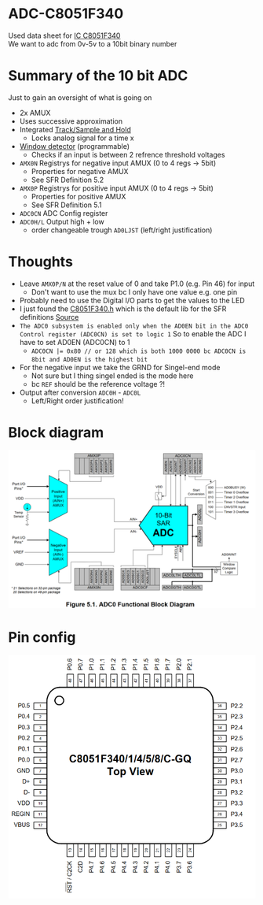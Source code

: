 # ADC-C8051F340

Used data sheet for [IC C8051F340](https://www.silabs.com/documents/public/data-sheets/C8051F34x.pdf)<br>
We want to adc from 0v-5v to a 10bit binary number

# Summary of the 10 bit ADC

Just to gain an oversight of what is going on

* 2x AMUX
* Uses successive approximation
* Integrated [Track/Sample and Hold](https://en.wikipedia.org/wiki/Sample_and_hold)
   * Locks analog signal for a time x
* [Window detector](https://en.wikipedia.org/wiki/Window_detector) (programmable)
   * Checks if an input is between 2 refrence threshold voltages
* `AMX0N` Registrys for negative input AMUX (0 to 4 regs -> 5bit)
   * Properties for negative AMUX
   * See SFR Definition 5.2
* `AMX0P` Registrys for positive input AMUX (0 to 4 regs -> 5bit)
   * Properties for positive AMUX
   * See SFR Definition 5.1
* `ADC0CN` ADC Config register
* `ADC0H/L` Output high + low
   * order changeable trough `AD0LJST` (left/right justification)

# Thoughts

* Leave `AMX0P/N` at the reset value of 0 and take P1.0 (e.g. Pin 46) for input
   * Don't want to use the mux bc I only have one value e.g. one pin
* Probably need to use the Digital I/O parts to get the values to the LED
* I just found the [C8051F340.h](C8051F340.h) which is the default lib for the SFR definitions [Source](https://github.com/darconeous/sdcc/blob/master/device/include/mcs51/C8051F340.h)
* `The ADC0 subsystem is enabled only when the AD0EN bit in the ADC0 Control register (ADC0CN) is set to logic 1` So to enable the ADC I have to set AD0EN (ADC0CN) to 1
   * ```ADC0CN |= 0x80 // or 128 which is both 1000 0000 bc ADC0CN is 8bit and AD0EN is the highest bit```
* For the negative input we take the GRND for Singel-end mode
   * Not sure but I thing singel ended is the mode here
   * bc `REF` should be the reference voltage ?!
* Output after conversion `ADC0H` - `ADC0L`
   * Left/Right order justification!

# Block diagram

![block](BlockDiagram.png)

# Pin config

![pins](index.png)